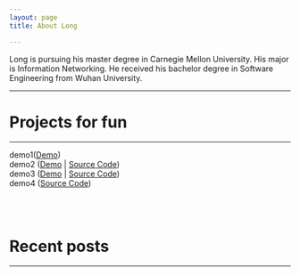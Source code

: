 ```yaml
---
layout: page
title: About Long

---
```

Long is pursuing his master degree in Carnegie Mellon University. His major is Information Networking. He received his bachelor degree in Software Engineering from Wuhan University.


---


<h1 id='pet_projects_for_fun'>Projects for fun</h1>


<hr />
<p>demo1(<a href=''>Demo</a>)<br />demo2 (<a href='/'>Demo</a> | <a href=''>Source Code</a>)<br />demo3 (<a href=''>Demo</a> | <a href=''>Source Code</a>)<br />demo4 (<a href=''>Source Code</a>)</p>
<br /><br />
<h1 id='recent_posts'>Recent posts</h1>
<hr /><ul class='posts'>
